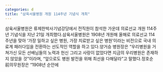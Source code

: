 ```yaml
---
categories: d
title: "삼육서울병원 개원 114주년 기념식 개최"
---
```

삼육서울병원은 류제한박사기념강당에서 전직원이 참석한 가운데 의료선교 개원 114주년 기념식을 지난 21일 개최했다.삼육서울병원은 1908년 개원해 올해로 의료선교 114주년을 맞아 ‘가장 일하고 싶은 병원, 가장 치료받고 싶은 병원’이라는 비전으로 국내 의료계 패러다임을 전환하는 선도적인 역할을 하고 있다.양거승 병원장은 “우리병원을 거쳐가신 모든 선배님들의 노력과 헌신 그리고 사랑이 없었다면 지금의 우리병원은 존재하지 않았을 것”이라며, “앞으로도 병원 발전을 위해 최선을 다해달라”고 말했다.정호순 前의무원장은 “1908년 순안에